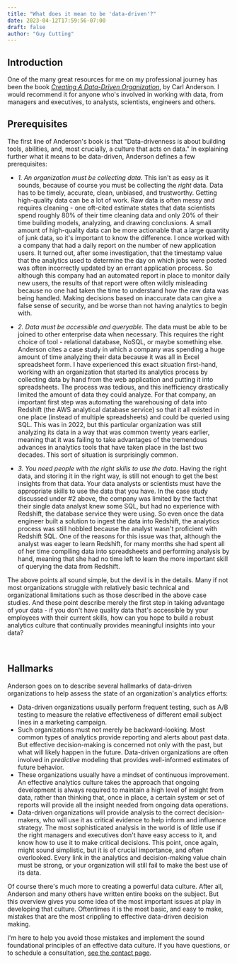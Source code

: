 ```yaml
---
title: "What does it mean to be 'data-driven'?"
date: 2023-04-12T17:59:56-07:00
draft: false
author: "Guy Cutting"
---
```


## Introduction

One of the many great resources for me on my professional journey has been the book [*Creating A Data-Driven Organization*](https://www.oreilly.com/library/view/creating-a-data-driven/9781491916902/), by Carl Anderson. I would recommend it for anyone who's involved in working with data, from managers and executives, to analysts, scientists, engineers and others.

## Prerequisites
The first line of Anderson's book is that "Data-drivenness is about building tools, abilities, and, most crucially, a culture that acts on data." In explaining further what it means to be data-driven, Anderson defines a few prerequisites:

- *1. An organization must be collecting data.* This isn't as easy as it sounds, because of course you must be collecting the *right* data. Data has to be timely, accurate, clean, unbiased, and trustworthy. Getting high-quality data can be a lot of work. Raw data is often messy and requires cleaning - one oft-cited estimate states that data scientists spend roughly 80% of their time cleaning data and only 20% of their time building models, analyzing, and drawing conclusions. A small amount of high-quality data can be more actionable that a large quantity of junk data, so it's important to know the difference. I once worked with a company that had a daily report on the number of new application users. It turned out, after some investigation, that the timestamp value that the analytics used to determine the day on which jobs were posted was often incorrectly updated by an errant application process. So although this company had an automated report in place to monitor daily new users, the results of that report were often wildly misleading because no one had taken the time to understand how the raw data was being handled. Making decisions based on inaccurate data can give a false sense of security, and be worse than not having analytics to begin with.

- *2. Data must be accessible and queryable.* The data must be able to be joined to other enterprise data when necessary. This requires the right choice of tool - relational database, NoSQL, or maybe something else. Anderson cites a case study in which a company was spending a huge amount of time analyzing their data because it was all in Excel spreadsheet form. I have experienced this exact situation first-hand, working with an organization that started its analytics process by collecting data by hand from the web application and putting it into spreadsheets. The process was tedious, and this inefficiency drastically limited the amount of data they could analyze. For that company, an important first step was automating the warehousing of data into Redshift (the AWS analytical database service) so that it all existed in one place (instead of multiple spreadsheets) and could be queried using SQL. This was in 2022, but this particular organization was still analyzing its data in a way that was common twenty years earlier, meaning that it was failing to take advantages of the tremendous advances in analytics tools that have taken place in the last two decades. This sort of situation is surprisingly common.

- *3. You need people with the right skills to use the data.* Having the right data, and storing it in the right way, is still not enough to get the best insights from that data. Your data analysts or scientists must have the appropriate skills to use the data that you have. In the case study discussed under #2 above, the company was limited by the fact that their single data analyst knew some SQL, but had no experience with Redshift, the database service they were using. So even once the data engineer built a solution to ingest the data into Redshift, the analytics process was still hobbled because the analyst wasn't proficient with Redshift SQL. One of the reasons for this issue was that, although the analyst was eager to learn Redshift, for many months she had spent all of her time compiling data into spreadsheets and performing analysis by hand, meaning that she had no time left to learn the more important skill of querying the data from Redshift.

The above points all sound simple, but the devil is in the details. Many if not most organizations struggle with relatively basic technical and organizational limitations such as those described in the above case studies. And these point describe merely the first step in taking advantage of your data - if you don't have quality data that's accessible by your employees with their current skills, how can you hope to build a robust analytics culture that continually provides meaningful insights into your data?

<br>

## Hallmarks

Anderson goes on to describe several hallmarks of data-driven organizations to help assess the state of an organization's analytics efforts:

- Data-driven organizations usually perform frequent testing, such as A/B testing to measure the relative effectiveness of different email subject lines in a marketing campaign. 
- Such organizations must not merely be backward-looking. Most common types of analytics provide reporting and alerts about past data. But effective decision-making is concerned not only with the past, but what will likely happen in the future. Data-driven organizations are often involved in *predictive* modeling that provides well-informed estimates of future behavior. 
- These organizations usually have a mindset of continuous improvement. An effective analytics culture takes the approach that ongoing development is always required to maintain a high level of insight from data, rather than thinking that, once in place, a certain system or set of reports will provide all the insight needed from ongoing data operations.
- Data-driven organizations will provide analysis to the correct decision-makers, who will use it as critical evidence to help inform and influence strategy. The most sophisticated analysis in the world is of little use if the right managers and executives don't have easy access to it, and know how to use it to make critical decisions. This point, once again, might sound simplistic, but it is of crucial importance, and often overlooked. Every link in the analytics and decision-making value chain must be strong, or your organization will still fail to make the best use of its data.

Of course there's much more to creating a powerful data culture. After all, Anderson and many others have written entire books on the subject. But this overview gives you some idea of the most important issues at play in developing that culture. Oftentimes it is the most basic, and easy to make, mistakes that are the most crippling to effective data-driven decision making.

I'm here to help you avoid those mistakes and implement the sound foundational principles of an effective data culture. If you have questions, or to schedule a consultation, [see the contact page](/contact/).